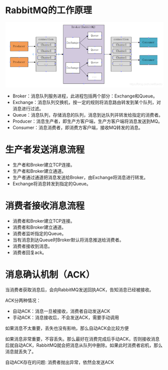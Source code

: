 # RabbitMQ的工作原理

![](img/1.png)

- Broker：消息队列服务进程，此进程包括两个部分：Exchange和Queue。
- Exchange：消息队列交换机，按一定的规则将消息路由转发到某个队列，对消息进行过滤。
- Queue：消息队列，存储消息的队列，消息到达队列并转发给指定的消费者。
- Producer：消息生产者，即生产方客户端，生产方客户端将消息发送到MQ。
- Consumer：消息消费者，即消费方客户端，接收MQ转发的消息。

# 生产者发送消息流程

- 生产者和Broker建立TCP连接。
- 生产者和Broker建立通道。
- 生产者通过通道把消息发送给Broker，由Exchange将消息进行转发。
- Exchange将消息转发到指定的Queue。

# 消费者接收消息流程

- 消费者和Broker建立TCP连接。
- 消费者和Broker建立通道。
- 消费者监听指定的Queue。
- 当有消息到达Queue时Broker默认将消息推送给消费者。
- 消费者接收到消息。
- 消费者回复ack。

# 消息确认机制（ACK）

当消费者获取消息后，会向RabbitMQ发送回执ACK，告知消息已经被接收。

ACK分两种情况：

- 自动ACK：消息一旦被接收，消费者自动发送ACK
- 手动ACK：消息接收后，不会发送ACK，需要手动调用

如果消息不太重要，丢失也没有影响，那么自动ACK会比较方便

如果消息非常重要，不容丢失。那么最好在消费完成后手动ACK，否则接收消息后就自动ACK，RabbitMQ就会把消息从队列中删除。如果此时消费者宕机，那么消息就丢失了。

自动ACK存在的问题: 消费者抛出异常，依然会发送ACK
